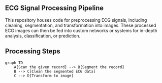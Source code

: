 ## ECG Signal Processing Pipeline

This repository houses code for preprocessing ECG signals, including cleaning, segmentation, and transformation into images. These processed ECG images can then be fed into custom networks or systems for in-depth analysis, classification, or prediction.

## Processing Steps

```mermaid
graph TD
    A[Scan the given record] --> B[Segment the record]
    B --> C[Clean the segmented ECG data]
    C --> D[Transform to image]